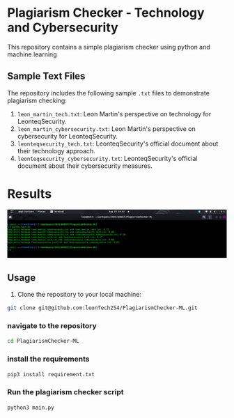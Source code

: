 # Plagiarism Checker - Technology and Cybersecurity

This repository contains a simple plagiarism checker using python and machine learning

## Sample Text Files

The repository includes the following sample `.txt` files to demonstrate plagiarism checking:

1. `leon_martin_tech.txt`: Leon Martin's perspective on technology for LeonteqSecurity.
2. `leon_martin_cybersecurity.txt`: Leon Martin's perspective on cybersecurity for LeonteqSecurity.
3. `leonteqsecurity_tech.txt`: LeonteqSecurity's official document about their technology approach.
4. `leonteqsecurity_cybersecurity.txt`: LeonteqSecurity's official document about their cybersecurity measures.

# Results
![Plagiarism Checker](snap/results.png)

## Usage

1. Clone the repository to your local machine:

```bash
git clone git@github.com:leonTech254/PlagiarismChecker-ML.git
```
### navigate to the repository
```bash
cd PlagiarismChecker-ML
```
### install the requirements
```bash
pip3 install requirement.txt
```
### Run the plagiarism checker script
```bash
python3 main.py
```
